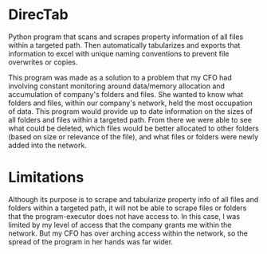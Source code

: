 # DirecTab
Python program that scans and scrapes property information of all files within a targeted path. Then automatically tabularizes and exports that information to excel with unique naming conventions to prevent file overwrites or copies.

This program was made as a solution to a problem that my CFO had involving constant monitoring around data/memory allocation and accumulation of company's folders and files. She wanted to know what folders and files, within our company's network, held the most occupation of data. This program would provide up to date information on the sizes of all folders and files within a targeted path. From there we were able to see what could be deleted, which files would be better allocated to other folders (based on size or relevance of the file), and what files or folders were newly added into the network.


# Limitations
Although its purpose is to scrape and tabularize property info of all files and folders within a targeted path, it will not be able to scrape files or folders that the program-executor does not have access to. In this case, I was limited by my level of access that the company grants me within the network. But my CFO has over arching access within the network, so the spread of the program in her hands was far wider. 
